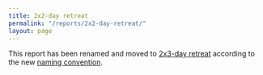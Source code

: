 ```yaml
---
title: 2x2-day retreat
permalink: "/reports/2x2-day-retreat/"
layout: page
---
```


This report has been renamed and moved to [2x3-day retreat](/reports/2x3-day) according to the new [naming convention](/reports#naming-convention).
